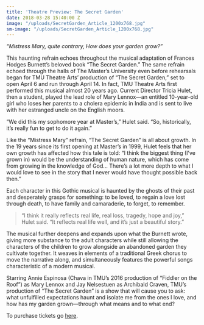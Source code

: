 ```yaml
---
title: 'Theatre Preview: The Secret Garden'
date: 2018-03-28 15:40:00 Z
image: "/uploads/SecretGarden_Article_1200x768.jpg"
sm-image: "/uploads/SecretGarden_Article_1200x768.jpg"
---
```


*“Mistress Mary, quite contrary,
How does your garden grow?”*

This haunting refrain echoes throughout the musical adaptation of Frances Hodges Burnett’s beloved book “The Secret Garden.” The same refrain echoed through the halls of The Master’s University even before rehearsals began for TMU Theatre Arts’ production of “The Secret Garden,” set to open April 6 and run through April 14. In fact, TMU Theatre Arts first performed this musical almost 20 years ago. Current Director Tricia Hulet, then a student, played the lead role of Mary Lennox—an entitled 10-year-old girl who loses her parents to a cholera epidemic in India and is sent to live with her estranged uncle on the English moors. 

“We did this my sophomore year at Master’s,” Hulet said. “So, historically, it’s really fun to get to do it again.” 

Like the “Mistress Mary” refrain, “The Secret Garden” is all about growth. In the 19 years since its first opening at Master’s in 1999, Hulet feels that her own growth has affected how this tale is told: “I think the biggest thing (I’ve grown in) would be the understanding of human nature, which has come from growing in the knowledge of God… There’s a lot more depth to what I would love to see in the story that I never would have thought possible back then.”

Each character in this Gothic musical is haunted by the ghosts of their past and desperately grasps for something: to be loved, to regain a love lost through death, to have family and camaraderie, to forget, to remember. 

> “I think it really reflects real life, real loss, tragedy, hope and joy,” Hulet said. “It reflects real life well, and it’s just a beautiful story.” 

The musical further deepens and expands upon what the Burnett wrote, giving more substance to the adult characters while still allowing the characters of the children to grow alongside an abandoned garden they cultivate together. It weaves in elements of a traditional Greek chorus to move the narrative along, and simultaneously features the powerful songs characteristic of a modern musical. 

Starring Annie Espinosa (Chava in TMU’s 2016 production of “Fiddler on the Roof”) as Mary Lennox and Jay Nelsestuen as Archibald Craven, TMU’s production of “The Secret Garden” is a show that will cause you to ask: what unfulfilled expectations haunt and isolate me from the ones I love, and how has my garden grown—through what means and to what end? 



To purchase tickets go [here](http://www.masters.edu/theatre-arts). 
